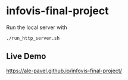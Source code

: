# infovis-final-project
Run the local server with

    ./run_http_server.sh 

## Live Demo
https://ale-pavel.github.io/infovis-final-project/
